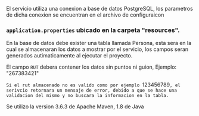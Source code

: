 El servicio utiliza una conexion a base de datos PostgreSQL,
los parametros de dicha conexion se encuentran en el archivo de configuraicon
### `application.properties` ubicado en la carpeta "resources".

En la base de datos debe exister una tabla llamada Persona, esta sera
en la cual se almacenaran los datos a mostrar por el servicio, los campos
seran generados autimaticamente al ejecutar el proyecto.

El campo `RUT` debera contener los datos sin puntos ni guion, 
Ejemplo: "267383421"

`Si el rut almacenado no es valido como por ejemplo `123456789`, el serivcio retornara
un mensaje de error, debido a que se hace una validacion del mismo y no buscara la informacion
en la tabla.`

Se utilizo la version 3.6.3 de Apache Maven, 1.8 de Java
